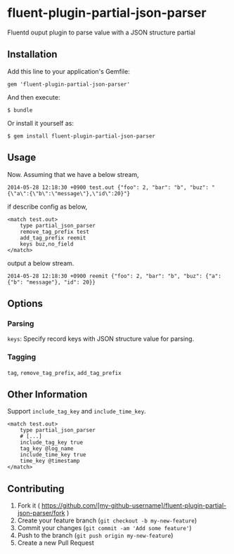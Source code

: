 # fluent-plugin-partial-json-parser

Fluentd ouput plugin to parse value with a JSON structure partial

## Installation

Add this line to your application's Gemfile:

    gem 'fluent-plugin-partial-json-parser'

And then execute:

    $ bundle

Or install it yourself as:

    $ gem install fluent-plugin-partial-json-parser

## Usage

Now. Assuming that we have a below stream,

```
2014-05-28 12:18:30 +0900 test.out {"foo": 2, "bar": "b", "buz": "{\"a\":{\"b\":\"message\"},\"id\":20}"}
```

if describe config as below,

```
<match test.out>
    type partial_json_parser
    remove_tag_prefix test
    add_tag_prefix reemit
    keys buz,no_field
</match>
```

output a below stream.

```
2014-05-28 12:18:30 +0900 reemit {"foo": 2, "bar": "b", "buz": {"a": {"b": "message"}, "id": 20}}
```

## Options

### Parsing

`keys`: Specify record keys with JSON structure value for parsing.

### Tagging

`tag`, `remove_tag_prefix`, `add_tag_prefix`

## Other Information

Support `include_tag_key` and `include_time_key`.

```
<match test.out>
    type partial_json_parser
    # [...]
    include_tag_key true
    tag_key @log_name
    include_time_key true
    time_key @timestamp
</match>
```

## Contributing

1. Fork it ( https://github.com/[my-github-username]/fluent-plugin-partial-json-parser/fork )
2. Create your feature branch (`git checkout -b my-new-feature`)
3. Commit your changes (`git commit -am 'Add some feature'`)
4. Push to the branch (`git push origin my-new-feature`)
5. Create a new Pull Request
